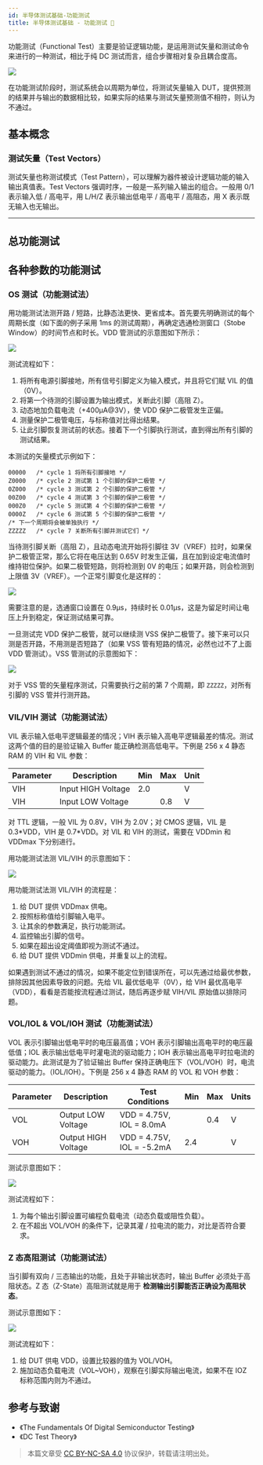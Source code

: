 ```yaml
---
id: 半导体测试基础-功能测试
title: 半导体测试基础 - 功能测试 🚧
---
```


功能测试（Functional Test）主要是验证逻辑功能，是运用测试矢量和测试命令来进行的一种测试，相比于纯 DC 测试而言，组合步骤相对复杂且耦合度高。

![](https://cos.wiki-power.com/img/20220807004113.png)

在功能测试阶段时，测试系统会以周期为单位，将测试矢量输入 DUT，提供预测的结果并与输出的数据相比较，如果实际的结果与测试矢量预测值不相符，则认为不通过。

## 基本概念

### 测试矢量（Test Vectors）

测试矢量也称测试模式（Test Pattern），可以理解为器件被设计逻辑功能的输入输出真值表。Test Vectors 强调时序，一般是一系列输入输出的组合。一般用 0/1 表示输入低 / 高电平，用 L/H/Z 表示输出低电平 / 高电平 / 高阻态，用 X 表示既无输入也无输出。

---


## 总功能测试

## 各种参数的功能测试

### OS 测试（功能测试法）

用功能测试法测开路 / 短路，比静态法更快、更省成本。首先要先明确测试的每个周期长度（如下面的例子采用 1ms 的测试周期），再确定选通检测窗口（Stobe Window）的时间节点和时长。VDD 管测试的示意图如下所示：

![](https://cos.wiki-power.com/img/20220802192823.png)

测试流程如下：

1. 将所有电源引脚接地，所有信号引脚定义为输入模式，并且将它们赋 VIL 的值（0V）。
2. 将第一个待测的引脚设置为输出模式，关断此引脚（高阻 Z）。
3. 动态地加负载电流（+400µA@3V），使 VDD 保护二极管发生正偏。
4. 测量保护二极管电压，与标称值对比得出结果。
5. 让此引脚恢复测试前的状态。接着下一个引脚执行测试，直到得出所有引脚的测试结果。

本测试的矢量模式示例如下：

```
00000   /* cycle 1 将所有引脚接地 */
Z0000   /* cycle 2 测试第 1 个引脚的保护二极管 */
0Z000   /* cycle 3 测试第 2 个引脚的保护二极管 */
00Z00   /* cycle 4 测试第 3 个引脚的保护二极管 */
000Z0   /* cycle 5 测试第 4 个引脚的保护二极管 */
0000Z   /* cycle 6 测试第 5 个引脚的保护二极管 */
/* 下一个周期将会被单独执行 */
ZZZZZ   /* cycle 7 关断所有引脚并测试它们 */
```

当待测引脚关断（高阻 Z），且动态电流开始将引脚往 3V（VREF）拉时，如果保护二极管正常，那么它将在电压达到 0.65V 时发生正偏，且在加到设定电流值时维持钳位保护。如果二极管短路，则将检测到 0V 的电压；如果开路，则会检测到上限值 3V（VREF）。一个正常引脚变化是这样的：

![](https://cos.wiki-power.com/img/20220803011219.png)

需要注意的是，选通窗口设置在 0.9µs，持续时长 0.01µs，这是为留足时间让电压上升到稳定，保证测试结果可靠。

一旦测试完 VDD 保护二极管，就可以继续测 VSS 保护二极管了。接下来可以只测是否开路，不用测是否短路了（如果 VSS 管有短路的情况，必然也过不了上面 VDD 管测试）。VSS 管测试的示意图如下：

![](https://cos.wiki-power.com/img/20220803012747.png)

对于 VSS 管的矢量程序测试，只需要执行之前的第 7 个周期，即 `ZZZZZ`，对所有引脚的 VSS 管并行测开路。

### VIL/VIH 测试（功能测试法）

VIL 表示输入低电平逻辑最差的情况；VIH 表示输入高电平逻辑最差的情况。测试这两个值的目的是验证输入 Buffer 能正确检测高低电平。下例是 256 x 4 静态 RAM 的 VIH 和 VIL 参数：

| Parameter | Description        | Min | Max | Unit |
| --------- | ------------------ | --- | --- | ---- |
| VIH       | Input HIGH Voltage | 2.0 |     | V    |
| VIH       | Input LOW Voltage  |     | 0.8 | V    |

对 TTL 逻辑，一般 VIL 为 0.8V，VIH 为 2.0V；对 CMOS 逻辑，VIL 是 0.3\*VDD，VIH 是 0.7\*VDD。对 VIL 和 VIH 的测试，需要在 VDDmin 和 VDDmax 下分别进行。

用功能测试法测 VIL/VIH 的示意图如下：

![](https://cos.wiki-power.com/img/20220803202212.png)

用功能测试法测 VIL/VIH 的流程是：

1. 给 DUT 提供 VDDmax 供电。
2. 按照标称值给引脚输入电平。
3. 让其余的参数满足，执行功能测试。
4. 监控输出引脚的信号。
5. 如果在超出设定阈值即视为测试不通过。
6. 给 DUT 提供 VDDmin 供电，并重复以上的流程。

如果遇到测试不通过的情况，如果不能定位到错误所在，可以先通过给最优参数，排除因其他因素导致的问题。先给 VIL 最优低电平（0V），给 VIH 最优高电平（VDD），看看是否能按流程通过测试，随后再逐步赋 VIH/VIL 原始值以排除问题。

### VOL/IOL & VOL/IOH 测试（功能测试法）

VOL 表示引脚输出低电平时的电压最高值；VOH 表示引脚输出高电平时的电压最低值；IOL 表示输出低电平时灌电流的驱动能力；IOH 表示输出高电平时拉电流的驱动能力。此测试是为了验证输出 Buffer 保持正确电压下（VOL/VOH）时，电流驱动的能力。（IOL/IOH）。下例是 256 x 4 静态 RAM 的 VOL 和 VOH 参数：

| Parameter | Description         | Test Conditions           | Min | Max | Units |
| --------- | ------------------- | ------------------------- | --- | --- | ----- |
| VOL       | Output LOW Voltage  | VDD = 4.75V, IOL = 8.0mA  |     | 0.4 | V     |
| VOH       | Output HIGH Voltage | VDD = 4.75V, IOL = -5.2mA | 2.4 |     | V     |

测试示意图如下：

![](https://cos.wiki-power.com/img/20220805151754.png)

测试流程如下：

1. 为每个输出引脚设置可编程负载电流（动态负载或阻性负载）。
2. 在不超出 VOL/VOH 的条件下，记录其灌 / 拉电流的能力，对比是否符合要求。

### Z 态高阻测试（功能测试法）

当引脚有双向 / 三态输出的功能，且处于非输出状态时，输出 Buffer 必须处于高阻状态。Z 态（Z-State）高阻测试就是用于 **检测输出引脚能否正确设为高阻状态**。

测试示意图如下：

![](https://cos.wiki-power.com/img/20220805153515.png)

测试流程如下：

1. 给 DUT 供电 VDD，设置比较器的值为 VOL/VOH。
2. 施加动态负载电流（VOL~VOH），观察在引脚实际输出电流，如果不在 IOZ 标称范围内则为不通过。

## 参考与致谢

- 《The Fundamentals Of Digital Semiconductor Testing》
- 《DC Test Theory》

> 本篇文章受 [CC BY-NC-SA 4.0](https://creativecommons.org/licenses/by/4.0/deed.zh) 协议保护，转载请注明出处。
